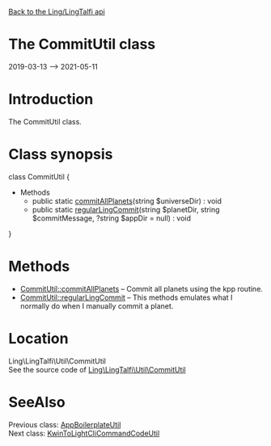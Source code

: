 [Back to the Ling/LingTalfi api](https://github.com/lingtalfi/LingTalfi/blob/master/doc/api/Ling/LingTalfi.md)



The CommitUtil class
================
2019-03-13 --> 2021-05-11






Introduction
============

The CommitUtil class.



Class synopsis
==============


class <span class="pl-k">CommitUtil</span>  {

- Methods
    - public static [commitAllPlanets](https://github.com/lingtalfi/LingTalfi/blob/master/doc/api/Ling/LingTalfi/Util/CommitUtil/commitAllPlanets.md)(string $universeDir) : void
    - public static [regularLingCommit](https://github.com/lingtalfi/LingTalfi/blob/master/doc/api/Ling/LingTalfi/Util/CommitUtil/regularLingCommit.md)(string $planetDir, string $commitMessage, ?string $appDir = null) : void

}






Methods
==============

- [CommitUtil::commitAllPlanets](https://github.com/lingtalfi/LingTalfi/blob/master/doc/api/Ling/LingTalfi/Util/CommitUtil/commitAllPlanets.md) &ndash; Commit all planets using the kpp routine.
- [CommitUtil::regularLingCommit](https://github.com/lingtalfi/LingTalfi/blob/master/doc/api/Ling/LingTalfi/Util/CommitUtil/regularLingCommit.md) &ndash; This methods emulates what I normally do when I manually commit a planet.





Location
=============
Ling\LingTalfi\Util\CommitUtil<br>
See the source code of [Ling\LingTalfi\Util\CommitUtil](https://github.com/lingtalfi/LingTalfi/blob/master/Util/CommitUtil.php)



SeeAlso
==============
Previous class: [AppBoilerplateUtil](https://github.com/lingtalfi/LingTalfi/blob/master/doc/api/Ling/LingTalfi/Util/AppBoilerplateUtil.md)<br>Next class: [KwinToLightCliCommandCodeUtil](https://github.com/lingtalfi/LingTalfi/blob/master/doc/api/Ling/LingTalfi/Util/KwinToLightCliCommandCodeUtil.md)<br>
